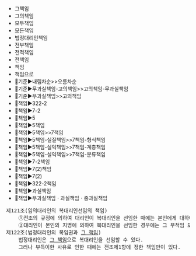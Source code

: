 - 그책임
- 그의책임
- 모두책임
- 모든책임
- 법정대리인책임
- 전부책임
- 전적책임
- 전책임
- 책임
- 책임으로
- 📌기준▶️내림차순>>오름차순
- 📌기준▶️무과실책임-고의책임>>고의책임-무과실책임
- 📌기준▶️무과실책임>>고의책임
- 📌책임▶️322-2
- 📌책임▶️7-2
- 📌책임▶️5
- 📌책임▶️5책임
- 📌책임▶️5책임>>7책임
- 📌책임▶️5책임-실질책임>>7책임-형식책임
- 📌책임▶️5책임-실익책임>>7책임-계층책임
- 📌책임▶️5책임-실익책임>>7책임-분류책임
- 📌책임▶️7-2책임
- 📌책임▶️7(2)책임
- 📌책임▶️7(2)
- 📌책임▶️322-2책임
- 🔎책임▶️과실책임
- 🔎책임▶️무과실책임ㆍ과실책임ㆍ중과실책임



<pre>
제121조(임의대리인의 복대리인선임의 책임) 
    ①전조의 규정에 의하여 대리인이 복대리인을 선임한 때에는 본인에게 대하여 그 선임감독에 관한 책임이 있다.
    ②대리인이 본인의 지명에 의하여 복대리인을 선임한 경우에는 그 부적임 또는 불성실함을 알고 본인에게 대한 통지나 그 해임을 태만한 때가 아니면 책임이 없다.
제122조(법정대리인의 복임권과 <u>그 책임</u>) 
    법정대리인은 <u>그 책임</u>으로 복대리인을 선임할 수 있다. 
    그러나 부득이한 사유로 인한 때에는 전조제1항에 정한 책임만이 있다.

</pre>
